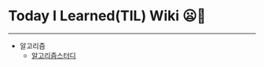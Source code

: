 # Today I Learned(TIL) Wiki 😦💬
----------------------------------

* 알고리즘
    * [알고리즘스터디](https://github.com/JOLLA99/TIL/blob/main/%EC%95%8C%EA%B3%A0%EB%A6%AC%EC%A6%98/%EC%95%8C%EA%B3%A0%EB%A6%AC%EC%A6%98%EC%8A%A4%ED%84%B0%EB%94%94.md)
